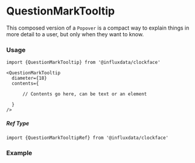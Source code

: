 # QuestionMarkTooltip

This composed version of a `Popover` is a compact way to explain things in more detail to a user, but only when they want to know.

### Usage

```tsx
import {QuestionMarkTooltip} from '@influxdata/clockface'
```

```tsx
<QuestionMarkTooltip
  diameter={18}
  contents={

      // Contents go here, can be text or an element

  }
/>
```

##### Ref Type

```tsx
import {QuestionMarkTooltipRef} from '@influxdata/clockface'
```

### Example

<!-- STORY -->

<!-- STORY HIDE START -->

<!-- STORY HIDE END -->

<!-- PROPS -->
